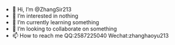 - 👋 Hi, I’m @ZhangSir213
- 👀 I’m interested in nothing
- 🌱 I’m currently learning something
- 💞️ I’m looking to collaborate on something
- 📫 How to reach me QQ:2587225040 Wechat:zhanghaoyu213

<!---
ZhangSir213/ZhangSir213 is a ✨ special ✨ repository because its `README.md` (this file) appears on your GitHub profile.
You can click the Preview link to take a look at your changes.
--->
